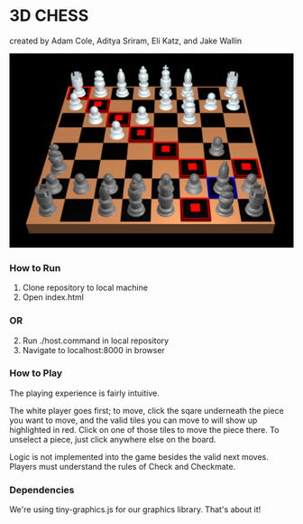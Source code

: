 # 3D CHESS

created by Adam Cole, Aditya Sriram, Eli Katz, and Jake Wallin

![](assets/next_moves.PNG)

### How to Run ###
1. Clone repository to local machine
2. Open index.html
### OR ###
2. Run ./host.command in local repository
3. Navigate to localhost:8000 in browser


### How to Play ###

The playing experience is fairly intuitive.

The white player goes first; to move, click the sqare underneath the piece you want to move, and the valid tiles you can
move to will show up highlighted in red.  Click on one of those tiles to move the piece there. To unselect a piece, just click
anywhere else on the board.

Logic is not implemented into the game besides the valid next moves.  Players must understand the rules of Check and Checkmate.


### Dependencies ###

We're using tiny-graphics.js for our graphics library.  That's about it!
